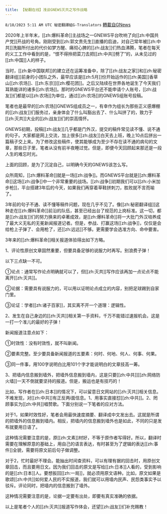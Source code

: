 ```yaml
---
title: 【秘翻在线】浅谈GNEWS灭共之写作战略
---
```

`8/18/2023 5:11 AM UTC 秘密翻譯組G-Translators` [轉載自GNews](https://gnews.org/articles/1565783)

2020年上半年末，[[zh:爆料革命]]主战场之一GNEWS平台吹响了向[[zh:中国共产党]]开战的号角。刚刚受到[[zh:郭文贵先生]]直播的启迪，对自己常年被[[zh:中共]]洗脑所付出的代价如梦方醒、痛彻心脾的[[zh:战友]]们热血沸腾，笔者在每天的义工工作中看到的是，“恨不得拎把菜刀去把[[zh:中共]]劈了”的，从未见过的[[zh:中国]]人的样子。

当时，[[zh:新中国联邦]]的建立还在运筹准备中，除了[[zh:战友之家]]和[[zh:秘密翻译组]]前身的小团队之外，最早应该是[[zh:5月]]份开始运作的[[zh:美国]]香草山[[zh:农场]]、[[zh:东京]][[zh:樱花团]]。之后又陆续在世界各地诞生了今天我们耳熟能详的诸多[[zh:农场]]。那时的GNEWS平台还不能申请个人账号，[[zh:战友]]们都是以[[zh:农场]]为单位，通过[[zh:农场]]的GNEWS组账号投稿。

笔者也是最早的[[zh:农场]]GNEWS组成员之一，有幸作为组长为那些正义感爆棚的[[zh:战友]]们服务过，亲身体会了什么叫豁出去了、什么叫拼了的，致力于[[zh:灭共]]大业的[[zh:战友]]们的崇高情怀。

GNEWS初期，投稿[[zh:战友]]几乎都是门外汉，提交的稿件常见读不懂、说不通的句子。大家都是网上交流，加上很多[[zh:战友]]白天去上班，晚上10点后拼出一篇稿子交上来。为了修改这些稿件，使其能够成为至少不存在读不通的病句的文章，那些日子里，笔者从没有前半夜睡过觉。但是，即便今天回顾起来那还是一段人生的难忘时光。

上面的回顾，是为了沉淀自己，以明确今天的GNEWS该怎么写。

众所周知，[[zh:爆料革命]]就是一场[[zh:战争]]。而GNEWS平台就是[[zh:爆料革命]]这场[[zh:战争]]中一个非常重要的战场。[[zh:战争]]初期我们可以[[zh:小米加步枪]]，平台搭建3年后的今天，如果我们再穿着草鞋拼刺刀，胜败就不言而喻了。

3年前的句子不通、读不懂等稿件问题，现在几乎不见了。像[[zh:秘密翻译组]]这种走在[[zh:爆料革命]]前沿的队伍，甚至已经出台了规范的上岗标准。这一切，都是[[zh:战友]]们的努力换来的卓著成效，是[[zh:爆料革命]]将一大批门外汉培养成了最大义无私的无冕新闻报道记者。但是，参战、打赢这场[[zh:战争]]，仅仅是会给枪上子弹了、会用枪了，还[[zh:远远]]不够。更需要学会选准方向、命中要害。

3年来的[[zh:爆料革命]]相关报道体验得出如下方略。

1、评论性原创文章固然重要，但要具备足够的说服力时再写。别浪费子弹！

以下三点缺一不可。

①论点：通常写作论点明确就可以了，但[[zh:灭共]]写作应该再加一点论点不能离开[[zh:灭共]]。

②论据：需要具有说服力的，可以用以证明论点成立的内容，别把足球踢到自家门里。

③论证：学者[[zh:诸子百家]]，其实离不开一个道理：逻辑性。

2、发生在自己身边的[[zh:灭共]]相关第一手资料，千万不能错过速报机会。这是一打一个准儿的最好的子弹！

新闻报道注意点如下：

①时效性：没有时效性，就不叫新闻。

②要素完整。至少要具备新闻报道的五要素：何时、何地、何人、何事、何果。

③同一件事，用100字说明白比用101个字才能说明白的文章技高一筹。

3、把墙内信息搬到墙外，把墙外信息搬到墙内，这是只要[[zh:中共]][[zh:网络防火墙]]一天不倒就要坚持的报道。但是，搬运也是有技巧的！

比如，写作者在[[zh:日本]]的情况下，可以留意日文网站的[[zh:灭共]]相关信息。不难发现，对[[zh:中共]]有正反两i面信息。1、用事实直接怼[[zh:中共]]。2、罔顾事实为[[zh:中共]]唱赞歌。下面分别说一下笔者的应对方法。

对于1，如果时效性好，笔者会用最快速度摘要、翻译成中文发出去。这就是所谓的把墙外的信息搬到墙内。相反，把墙内的信息搬到墙外也是如此，不同的只是发布就要用日语了。

这种情况需要注意的是，原[[zh:文素]]材好，不等于原作者写得好。所以，翻译时需要在理解原意的基础上，用自己的语言表达，有时甚至为了逻辑的表达[[zh:事件]]全貌，需要将原文前后句子做调整。

对于2，忙时最好不理会。能抽出时间查资料，可以有理有据的回击时，用原创文章回击，而且要用日文。因为我们回击的原文是写给[[zh:日本]]人看的，受到影响的是[[zh:日本]]人。要想扳回[[zh:一局]]，就必须用原文语种。比如，原文如果是歌颂[[zh:中共]]如何爱人民的不实报道，我们就可以用墙内民声、民怨类事实予以驳斥。评论同时，把墙内的信息搬到了墙外。

这种情况需要注意的是，论据一定要有出处，即要有真实准确的依据。

以上是笔者个人的[[zh:灭共]]报道写作体会，还望[[zh:战友]]们补充赐教！
